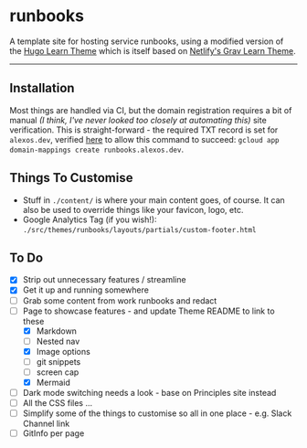 # runbooks

A template site for hosting service runbooks, using a modified version of the [Hugo Learn Theme](https://themes.gohugo.io/themes/hugo-theme-learn/) which is itself based on [Netlify's Grav Learn Theme](http://learn.getgrav.org/).

---

## Installation

Most things are handled via CI, but the domain registration requires a bit of manual _(I think, I've never looked too closely at automating this)_ site verification. This is straight-forward - the required TXT record is set for `alexos.dev`, verified [here](https://www.google.com/webmasters/verification/verification?domain=alexos.dev) to allow this command to succeed: `gcloud app domain-mappings create runbooks.alexos.dev`.

## Things To Customise

- Stuff in `./content/` is where your main content goes, of course. It can also be used to override things like your favicon, logo, etc.
- Google Analytics Tag (if you wish!): `./src/themes/runbooks/layouts/partials/custom-footer.html`

## To Do

- [x] Strip out unnecessary features / streamline
- [x] Get it up and running somewhere
- [ ] Grab some content from work runbooks and redact
- [ ] Page to showcase features - and update Theme README to link to these
  - [x] Markdown
  - [ ] Nested nav
  - [x] Image options
  - [ ] git snippets
  - [ ] screen cap
  - [x] Mermaid
- [ ] Dark mode switching needs a look - base on Principles site instead
- [ ] All the CSS files ...
- [ ] Simplify some of the things to customise so all in one place - e.g. Slack Channel link
- [ ] GitInfo per page
